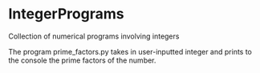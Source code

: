 # IntegerPrograms
Collection of numerical programs involving integers

The program prime_factors.py takes in user-inputted integer 
and prints to the console the prime factors of the number.
